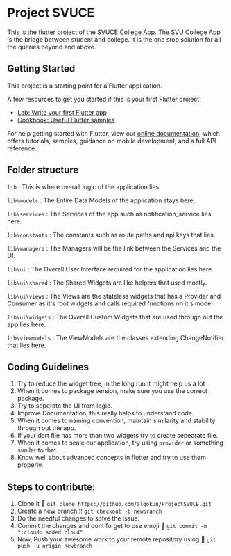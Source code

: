# Project SVUCE

This is the flutter project of the SVUCE College App. The SVU College App is the bridge between student and college. It is the one stop solution for all the queries beyond and above.

## Getting Started

This project is a starting point for a Flutter application.

A few resources to get you started if this is your first Flutter project:

- [Lab: Write your first Flutter app](https://flutter.dev/docs/get-started/codelab)
- [Cookbook: Useful Flutter samples](https://flutter.dev/docs/cookbook)

For help getting started with Flutter, view our
[online documentation](https://flutter.dev/docs), which offers tutorials,
samples, guidance on mobile development, and a full API reference.

## Folder structure

`lib` : This is where overall logic of the application lies.

`lib\models` : The Entire Data Models of the application stays here.

`lib\services` : The Services of the app such as notification_service lies here.

`lib\constants` : The constants such as route paths and api keys that lies

`lib\managers` : The Managers will be the link between the Services and the UI. 

`lib\ui` : The Overall User Interface required for the application lies here.

`lib\ui\shared` : The Shared Widgets are like helpers that used mostly.

`lib\ui\views` : The Views are the stateless widgets that has a Provider and Consumer as it's root widgets and calls required functions on it's model

`lib\ui\widgets` : The Overall Custom Widgets that are used through out the app lies here.

`lib\viewmodels` : The ViewModels are the classes extending ChangeNotifier that lies here.

## Coding Guidelines

1. Try to reduce the widget tree, in the long run it might help us a lot
2. When it comes to package version, make sure you use the correct package.
3. Try to seperate the UI from logic.
4. Improve Documentation, this really helps to understand code.
5. When it comes to naming convention, maintain similarity and stability through out the app.
6. If your dart file has more than two widgets try to create sepearate file.
7. When it comes to scale our application, try using `provider` or something similar to that.
8. Know well about advanced concepts in flutter and try to use them properly.

## Steps to contribute:
1. Clone it :busts_in_silhouette:
`git clone https://github.com/algokun/ProjectSVUCE.git`
2. Create a new branch :bangbang:
`git checkout -b newbranch`
3. Do the needful changes to solve the issue.
4. Commit the changes and dont forget to use emoji :dizzy:
`git commit -m ":cloud: added cloud" `
5. Now, Push your awesome work to your remote repository using :pushpin:
`git push -u origin newbranch`
